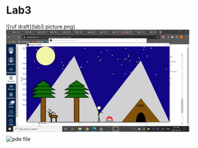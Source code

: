 # Lab3
![ruf draft](lab3 picture.png)
![actual pciture](pciture.png)
![pde file](sketch_210209a.pde)
